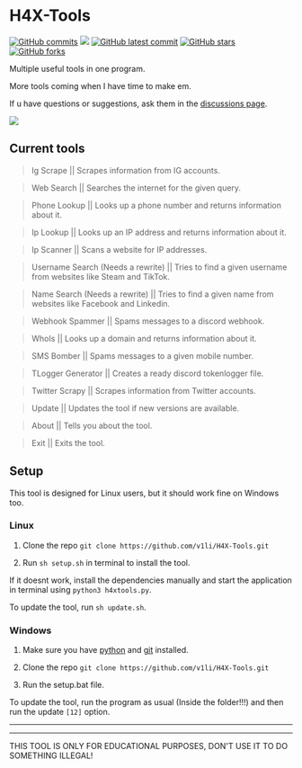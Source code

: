 # H4X-Tools
[![GitHub commits](https://badgen.net/github/commits/V1li/H4X-Tools)](https://GitHub.com/V1li/H4X-Tools/commit/)
![](https://img.shields.io/github/languages/code-size/v1li/h4x-tools)
[![GitHub latest commit](https://badgen.net/github/last-commit/HerraVp/H4X-Tools)](https://GitHub.com/V1li/H4X-Tools/commit/)
[![GitHub stars](https://badgen.net/github/stars/V1li/H4X-Tools)](https://GitHub.com/V1li/H4X-Tools/stargazers/)
[![GitHub forks](https://badgen.net/github/forks/V1li/H4X-Tools)](https://GitHub.com/V1li/H4X-Tools/network/)

Multiple useful tools in one program.

More tools coming when I have time to make em.

If u have questions or suggestions, ask them in the [discussions page](https://github.com/V1li/H4X-Tools/discussions/3).


![](https://github.com/V1li/H4X-Tools/blob/master/img/gui-v0.2.5.png?raw=true)

## Current tools
>Ig Scrape || Scrapes information from IG accounts.

>Web Search || Searches the internet for the given query.

>Phone Lookup || Looks up a phone number and returns information about it.

>Ip Lookup || Looks up an IP address and returns information about it.

>Ip Scanner || Scans a website for IP addresses.

>Username Search (Needs a rewrite) || Tries to find a given username from websites like Steam and TikTok.

>Name Search (Needs a rewrite) || Tries to find a given name from websites like Facebook and Linkedin.

>Webhook Spammer || Spams messages to a discord webhook.

>WhoIs || Looks up a domain and returns information about it.

>SMS Bomber || Spams messages to a given mobile number.

>TLogger Generator || Creates a ready discord tokenlogger file.

>Twitter Scrapy || Scrapes information from Twitter accounts.

>Update || Updates the tool if new versions are available.

>About || Tells you about the tool.

>Exit || Exits the tool.

## Setup
This tool is designed for Linux users, but it should work fine on Windows too.

### Linux
1. Clone the repo `git clone https://github.com/v1li/H4X-Tools.git`

2. Run `sh setup.sh` in terminal to install the tool.

If it doesnt work, install the dependencies manually and start the application in terminal using `python3 h4xtools.py`.

To update the tool, run `sh update.sh`.

### Windows
1. Make sure you have [python](https://www.python.org/downloads/) and [git](https://git-scm.com/downloads) installed.

2. Clone the repo `git clone https://github.com/v1li/H4X-Tools.git`

3. Run the setup.bat file.

To update the tool, run the program as usual (Inside the folder!!!) and then run the update `[12]` option.

-------------------------------------------
-------------------------------------------
THIS TOOL IS ONLY FOR EDUCATIONAL PURPOSES, DON'T USE IT TO DO SOMETHING ILLEGAL!

